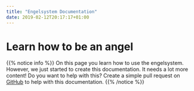 ```yaml
---
title: "Engelsystem Documentation"
date: 2019-02-12T20:17:17+01:00
---
```


# Learn how to be an angel

{{% notice info %}}
On this page you learn how to use the engelsystem.
However, we just started to create this documentation. It needs a lot more content!
Do you want to help with this?
Create a simple pull request on
<a href="https://github.com/engelsystem/engelsystem-doc"><i class='fab fa-github'></i> GitHub</a>
to help with this documentation.
{{% /notice %}}
